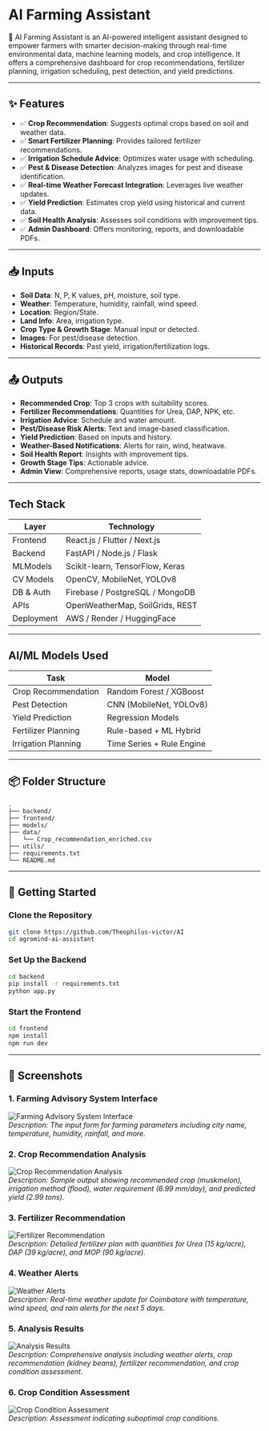  # AI Farming Assistant

🌿 AI Farming Assistant is an AI-powered intelligent assistant designed to empower farmers with smarter decision-making through real-time environmental data, machine learning models, and crop intelligence. It offers a comprehensive dashboard for crop recommendations, fertilizer planning, irrigation scheduling, pest detection, and yield predictions.

---

## ✨ Features

- ✅ **Crop Recommendation**: Suggests optimal crops based on soil and weather data.
- ✅ **Smart Fertilizer Planning**: Provides tailored fertilizer recommendations.
- ✅ **Irrigation Schedule Advice**: Optimizes water usage with scheduling.
- ✅ **Pest & Disease Detection**: Analyzes images for pest and disease identification.
- ✅ **Real-time Weather Forecast Integration**: Leverages live weather updates.
- ✅ **Yield Prediction**: Estimates crop yield using historical and current data.
- ✅ **Soil Health Analysis**: Assesses soil conditions with improvement tips.
- ✅ **Admin Dashboard**: Offers monitoring, reports, and downloadable PDFs.

---

## 📥 Inputs

- **Soil Data**: N, P, K values, pH, moisture, soil type.
- **Weather**: Temperature, humidity, rainfall, wind speed.
- **Location**: Region/State.
- **Land Info**: Area, irrigation type.
- **Crop Type & Growth Stage**: Manual input or detected.
- **Images**: For pest/disease detection.
- **Historical Records**: Past yield, irrigation/fertilization logs.

---

## 📤 Outputs

- **Recommended Crop**: Top 3 crops with suitability scores.
- **Fertilizer Recommendations**: Quantities for Urea, DAP, NPK, etc.
- **Irrigation Advice**: Schedule and water amount.
- **Pest/Disease Risk Alerts**: Text and image-based classification.
- **Yield Prediction**: Based on inputs and history.
- **Weather-Based Notifications**: Alerts for rain, wind, heatwave.
- **Soil Health Report**: Insights with improvement tips.
- **Growth Stage Tips**: Actionable advice.
- **Admin View**: Comprehensive reports, usage stats, downloadable PDFs.

---

##        Tech Stack

| Layer       | Technology                        |
|-------------|-----------------------------------|
| Frontend    | React.js / Flutter / Next.js      |
| Backend     | FastAPI / Node.js / Flask         |
|MLModels     | Scikit-learn, TensorFlow, Keras   |
| CV Models   | OpenCV, MobileNet, YOLOv8         |
| DB & Auth   | Firebase / PostgreSQL / MongoDB   |
| APIs        | OpenWeatherMap, SoilGrids, REST   |
| Deployment  | AWS / Render / HuggingFace        |

---

## AI/ML Models Used

| Task                 | Model                        |
|----------------------|------------------------------|
| Crop Recommendation  | Random Forest / XGBoost      |
| Pest Detection       | CNN (MobileNet, YOLOv8)      |
| Yield Prediction     | Regression Models            |
| Fertilizer Planning  | Rule-based + ML Hybrid       |
| Irrigation Planning  | Time Series + Rule Engine    |

---

## 📦 Folder Structure

```
.
├── backend/
├── frontend/
├── models/
├── data/
│   └── Crop_recommendation_enriched.csv
├── utils/
├── requirements.txt
└── README.md
```

---

## 🚀 Getting Started

### Clone the Repository

```bash
git clone https://github.com/Theophilus-victor/AI
cd agromind-ai-assistant
```

### Set Up the Backend

```bash
cd backend
pip install -r requirements.txt
python app.py
```

### Start the Frontend

```bash
cd frontend
npm install
npm run dev
```

---

## 📸 Screenshots

### 1. Farming Advisory System Interface
![Farming Advisory System Interface](attachment://Farming_Advisory_System_Interface.png)  
*Description: The input form for farming parameters including city name, temperature, humidity, rainfall, and more.*

### 2. Crop Recommendation Analysis
![Crop Recommendation Analysis](attachment://Crop_Recommendation_Analysis.png)  
*Description: Sample output showing recommended crop (muskmelon), irrigation method (flood), water requirement (6.99 mm/day), and predicted yield (2.99 tons).*

### 3. Fertilizer Recommendation
![Fertilizer Recommendation](attachment://Fertilizer_Recommendation.png)  
*Description: Detailed fertilizer plan with quantities for Urea (15 kg/acre), DAP (39 kg/acre), and MOP (90 kg/acre).*

### 4. Weather Alerts
![Weather Alerts](attachment://Weather_Alerts.png)  
*Description: Real-time weather update for Coimbatore with temperature, wind speed, and rain alerts for the next 5 days.*

### 5. Analysis Results
![Analysis Results](attachment://Analysis_Results.png)  
*Description: Comprehensive analysis including weather alerts, crop recommendation (kidney beans), fertilizer recommendation, and crop condition assessment.*

### 6. Crop Condition Assessment
![Crop Condition Assessment](attachment://Crop_Condition_Assessment.png)  
*Description: Assessment indicating suboptimal crop conditions.* 
